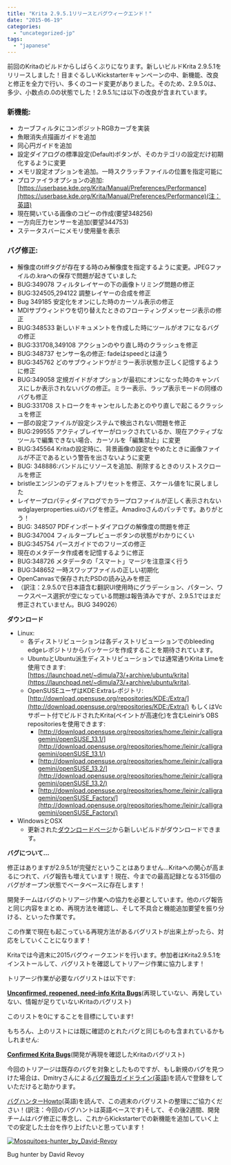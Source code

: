 ```yaml
---
title: "Krita 2.9.5.1リリースとバグウィークエンド！"
date: "2015-06-19"
categories: 
  - "uncategorized-jp"
tags: 
  - "japanese"
---
```


前回のKritaのビルドからしばらくぶりになります。新しいビルドKrita 2.9.5.1をリリースしました！目まぐるしいKickstarterキャンペーンの中、新機能、改良と修正を全力で行い、多くのコード変更がありました。そのため、2.9.5.0は、多少、小数点の.0の状態でした！2.9.5.1には以下の改良が含まれています。

### 新機能:

- カーブフィルタにコンポジットRGBカーブを実装
- 魚眼消失点描画ガイドを追加
- 同心円ガイドを追加
- 設定ダイアログの標準設定(Default)ボタンが、そのカテゴリの設定だけ初期化するように変更
- メモリ設定オプションを追加。一時スクラッチファイルの位置を指定可能に
- プロファイラオプションの追加:[https://userbase.kde.org/Krita/Manual/Preferences/Performance](https://userbase.kde.org/Krita/Manual/Preferences/Performance)(注：英語)
- 現在開いている画像のコピーの作成(要望348256)
- 一方向圧力センサーを追加(要望344753)
- ステータスバーにメモリ使用量を表示

### バグ修正:

- 解像度のtiffタグが存在する時のみ解像度を指定するように変更。JPEGファイルの.kraへの保存で問題が起きていました
- BUG:349078 フィルタレイヤーの下の画像トリミング問題の修正
- BUG:324505,294122 調整レイヤーの合成を修正
- Bug 349185 安定化をオンにした時のカーソル表示の修正
- MDIサブウィンドウを切り替えたときのフローティングメッセージ表示の修正
- BUG:348533 新しいドキュメントを作成した時にツールがオフになるバグの修正
- BUG:331708,349108 アクションのやり直し時のクラッシュを修正
- BUG:348737 センサー名の修正: fadeはspeedとは違う
- BUG:345762 どのサブウィンドウがミラー表示状態か正しく記憶するように修正
- BUG:349058 定規ガイドがオプションが最初にオンになった時のキャンバスにしか表示されないバグの修正。ミラー表示、ラップ表示モードの同様のバグも修正
- BUG:331708 ストロークをキャンセルしたあとのやり直しで起こるクラッシュを修正
- 一部の設定ファイルが設定システムで検出されない問題を修正
- BUG:299555 アクティブレイヤーがロックされているか、現在アクティブなツールで編集できない場合、カーソルを「編集禁止」に変更
- BUG:345564 Kritaの設定時に、背景画像の設定をやめたときに画像ファイルが不正であるという警告を出さないように変更
- BUG: 348886:バンドルにリソースを追加、削除するときのリストスクロールを修正
- bristleエンジンのデフォルトプリセットを修正、スケール値を1に戻しました
- レイヤープロパティダイアログでカラープロファイルが正しく表示されないwdglayerproperties.uiのバグを修正。Amadiroさんのパッチです。ありがとう！
- BUG: 348507 PDFインポートダイアログの解像度の問題を修正
- BUG:347004 フィルタープレビューボタンの状態がわかりにくい
- BUG:345754 パースガイドでのフリーズの修正
- 現在のメタデータ作成者を記憶するように修正
- BUG:348726 メタデータの「スマート」マージを注意深く行う
- BUG:348652 一時スワップファイルの正しい初期化
- OpenCanvasで保存されたPSDの読み込みを修正
- （訳注：2.9.5.0で日本語含む翻訳UI使用時にグラデーション、パターン、ワークスペース選択が空になっている問題は報告済みですが、2.9.5.1ではまだ修正されていません。BUG 349026）

**ダウンロード**

- Linux:
    - 各ディストリビューションは各ディストリビューションでのbleeding edgeレポジトリからパッケージを作成することを期待されています。
    - UbuntuとUbuntu派生ディストリビューションでは通常通りKrita Limeを使用できます:[https://launchpad.net/~dimula73/+archive/ubuntu/krita](https://launchpad.net/~dimula73/+archive/ubuntu/krita).
    - OpenSUSEユーザはKDE:Extraレポジトリ: [http://download.opensuse.org/repositories/KDE:/Extra/](http://download.opensuse.org/repositories/KDE:/Extra/) もしくはVcサポート付でビルドされたKrita(ペイントが高速化)を含むLeinir’s OBS repositoriesを使用できます:
        - [http://download.opensuse.org/repositories/home:/leinir:/calligragemini/openSUSE_13.1/](http://download.opensuse.org/repositories/home:/leinir:/calligragemini/openSUSE_13.1/)
        - [http://download.opensuse.org/repositories/home:/leinir:/calligragemini/openSUSE_13.2/](http://download.opensuse.org/repositories/home:/leinir:/calligragemini/openSUSE_13.2/)
        - [http://download.opensuse.org/repositories/home:/leinir:/calligragemini/openSUSE_Factory/](http://download.opensuse.org/repositories/home:/leinir:/calligragemini/openSUSE_Factory/)
- WindowsとOSX
    - 更新された[ダウンロードページ](https://jp.krita.org/download/krita-desktop/ "Krita Desktop")から新しいビルドがダウンロードできます。

**バグについて…**

修正はありますが2.9.5.1が完璧だということはありません…Kritaへの関心が高まるにつれて、バグ報告も増えています！現在、今までの最高記録となる315個のバグがオープン状態でベータベースに存在します！

開発チームはバグのトリアージ作業への協力を必要としています。他のバグ報告と同じ内容をまとめ、再現方法を確認し、そして不具合と機能追加要望を振り分ける、といった作業です。

この作業で現在も起こっている再現方法があるバグリストが出来上がったら、対応をしていくことになります！

Kritaでは今週末に2015バグウィークエンドを行います。参加者はKrita2.9.5.1をインストールして、バグリストを確認してトリアージ作業に協力します！

トリアージ作業が必要なバグリストは以下です:

[**Unconfirmed, reopened, need-info Krita Bugs**](https://bugs.kde.org/buglist.cgi?bug_severity=critical&bug_severity=grave&bug_severity=major&bug_severity=crash&bug_severity=normal&bug_severity=minor&query_format=advanced&product=krita&bug_status=UNCONFIRMED&bug_status=REOPENED&bug_status=NEEDSINFO)(再現していない、再発していない、情報が足りていないKritaのバグリスト)

このリストを0にすることを目標にしています!

もちろん、上のリストには既に確認のとれたバグと同じものも含まれているかもしれません:

[**Confirmed Krita Bugs**](https://bugs.kde.org/buglist.cgi?bug_status=CONFIRMED&bug_status=ASSIGNED&bug_severity=critical&bug_severity=grave&bug_severity=major&bug_severity=crash&bug_severity=normal&bug_severity=minor&query_format=advanced&product=krita)(開発が再現を確認したKritaのバグリスト)

今回のトリアージは既存のバグを対象としたものですが、もし新規のバグを見つけた場合は、Dmitryさんによる[バグ報告ガイドライン(英語)](https://community.kde.org/Krita/docs/Bug_Writing_Guidelines)を読んで登録をしていただけると助かります。

[バグハンターHowto](https://community.kde.org/Krita/Docs/Bug_Hunting_Day#Developers)(英語)を読んで、この週末のバグリストの整理にご協力ください！(訳注：今回のバグハントは英語ベースです)そして、その後2週間、開発チームはバグ修正に専念し、これからKickstarterでの新機能を追加していく上での安定した土台を作り上げたいと思っています！

[![Mosquitoes-hunter_by_David-Revoy](/images/posts/2015/Mosquitoes-hunter_by_David-Revoy-238x300.jpg)](/images/posts/2015/Mosquitoes-hunter_by_David-Revoy-238x300.jpg)

Bug hunter by David Revoy
